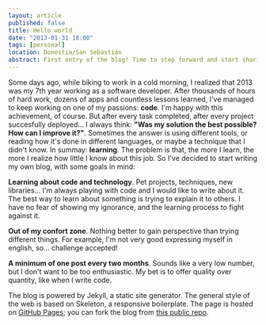 ```yaml
---
layout: article
published: false
title: Hello world
date: "2013-01-31 18:00"
tags: [personal]
location: Donostia/San Sebastián
abstract: First entry of the blog! Time to step forward and start sharing ideas, pet projects, techniques... 
---
```


Some days ago, while biking to work in a cold morning, I realized that 2013 was my 7th year working as a software developer. After thousands of hours of hard work, dozens of apps and countless lessons learned, I've managed to keep working on one of my passions: **code**. I'm happy with this achievement, of course. But after every task completed, after every project succesfully deployed... I always think: **"Was my solution the best possible? How can I improve it?"**. Sometimes the answer is using different tools, or reading how it's done in different languages, or maybe a technique that I didn't know. In summay: **learning**. The problem is that, the more I learn, the more I realize how little I know about this job. So I've decided to start writing my own blog, with some goals in mind:

**Learning about code and technology**. Pet projects, techniques, new libraries... I'm always playing with code and I would like to write about it. The best way to learn about something is trying to explain it to others. I have no fear of showing my ignorance, and the learning process to fight against it.

**Out of my confort zone**. Nothing better to gain perspective than trying different things. For example, I'm not very good expressing myself in english, so... challenge accepted!

**A minimum of one post every two months**. Sounds like a very low number, but I don't want to be too enthusiastic. My bet is to offer quality over quantity, like when I write code.

The blog is powered by Jekyll, a static site generator. The general style of the web is based on Skeleton, a responsive boilerplate. The page is hosted on [GitHub Pages][github_pages]; you can fork the blog from [this public repo][public_repo].

[github_pages]: http://pages.github.com
[public_repo]: https://github.com/rmhdev/rmhdev.github.com
